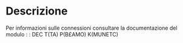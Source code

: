 # Descrizione
Per informazioni sulle connessioni consultare la documentazione del modulo
 :  : DEC T(TA) P(B£AMO) K(MUNETC)
